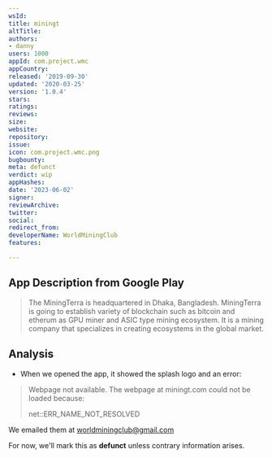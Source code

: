 ```yaml
---
wsId: 
title: miningt
altTitle: 
authors:
- danny
users: 1000
appId: com.project.wmc
appCountry: 
released: '2019-09-30'
updated: '2020-03-25'
version: '1.0.4'
stars: 
ratings: 
reviews: 
size: 
website: 
repository: 
issue: 
icon: com.project.wmc.png
bugbounty: 
meta: defunct
verdict: wip
appHashes: 
date: '2023-06-02'
signer: 
reviewArchive: 
twitter: 
social: 
redirect_from: 
developerName: WorldMiningClub
features: 

---
```


## App Description from Google Play 

> The MiningTerra is headquartered in Dhaka, Bangladesh. MiningTerra is going to establish variety of blockchain such as bitcoin and etherum as GPU miner and ASIC type mining ecosystem. It is a mining company that specializes in creating ecosystems in the global market.

## Analysis 

- When we opened the app, it showed the splash logo and an error:

> Webpage not available. The webpage at miningt.com could not be loaded because:
>
> net::ERR_NAME_NOT_RESOLVED 

We emailed them at worldminingclub@gmail.com 

For now, we'll mark this as **defunct** unless contrary information arises.